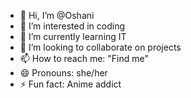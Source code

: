 - 👋 Hi, I’m @Oshani
- 👀 I’m interested in coding
- 🌱 I’m currently learning IT
- 💞️ I’m looking to collaborate on projects
- 📫 How to reach me: "Find me"
- 😄 Pronouns: she/her
- ⚡ Fun fact: Anime addict

<!---
Oshaniku/Oshaniku is a ✨ special ✨ repository because its `README.md` (this file) appears on your GitHub profile.
You can click the Preview link to take a look at your changes.
--->
